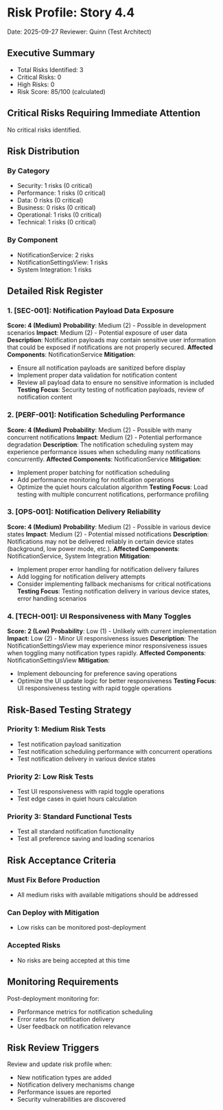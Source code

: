 # Risk Profile: Story 4.4

Date: 2025-09-27
Reviewer: Quinn (Test Architect)

## Executive Summary

- Total Risks Identified: 3
- Critical Risks: 0
- High Risks: 0
- Risk Score: 85/100 (calculated)

## Critical Risks Requiring Immediate Attention

No critical risks identified.

## Risk Distribution

### By Category

- Security: 1 risks (0 critical)
- Performance: 1 risks (0 critical)
- Data: 0 risks (0 critical)
- Business: 0 risks (0 critical)
- Operational: 1 risks (0 critical)
- Technical: 1 risks (0 critical)

### By Component

- NotificationService: 2 risks
- NotificationSettingsView: 1 risks
- System Integration: 1 risks

## Detailed Risk Register

### 1. [SEC-001]: Notification Payload Data Exposure

**Score: 4 (Medium)**
**Probability**: Medium (2) - Possible in development scenarios
**Impact**: Medium (2) - Potential exposure of user data
**Description**: Notification payloads may contain sensitive user information that could be exposed if notifications are not properly secured.
**Affected Components**: NotificationService
**Mitigation**: 
- Ensure all notification payloads are sanitized before display
- Implement proper data validation for notification content
- Review all payload data to ensure no sensitive information is included
**Testing Focus**: Security testing of notification payloads, review of notification content

### 2. [PERF-001]: Notification Scheduling Performance

**Score: 4 (Medium)**
**Probability**: Medium (2) - Possible with many concurrent notifications
**Impact**: Medium (2) - Potential performance degradation
**Description**: The notification scheduling system may experience performance issues when scheduling many notifications concurrently.
**Affected Components**: NotificationService
**Mitigation**: 
- Implement proper batching for notification scheduling
- Add performance monitoring for notification operations
- Optimize the quiet hours calculation algorithm
**Testing Focus**: Load testing with multiple concurrent notifications, performance profiling

### 3. [OPS-001]: Notification Delivery Reliability

**Score: 4 (Medium)**
**Probability**: Medium (2) - Possible in various device states
**Impact**: Medium (2) - Potential missed notifications
**Description**: Notifications may not be delivered reliably in certain device states (background, low power mode, etc.).
**Affected Components**: NotificationService, System Integration
**Mitigation**: 
- Implement proper error handling for notification delivery failures
- Add logging for notification delivery attempts
- Consider implementing fallback mechanisms for critical notifications
**Testing Focus**: Testing notification delivery in various device states, error handling scenarios

### 4. [TECH-001]: UI Responsiveness with Many Toggles

**Score: 2 (Low)**
**Probability**: Low (1) - Unlikely with current implementation
**Impact**: Low (2) - Minor UI responsiveness issues
**Description**: The NotificationSettingsView may experience minor responsiveness issues when toggling many notification types rapidly.
**Affected Components**: NotificationSettingsView
**Mitigation**: 
- Implement debouncing for preference saving operations
- Optimize the UI update logic for better responsiveness
**Testing Focus**: UI responsiveness testing with rapid toggle operations

## Risk-Based Testing Strategy

### Priority 1: Medium Risk Tests

- Test notification payload sanitization
- Test notification scheduling performance with concurrent operations
- Test notification delivery in various device states

### Priority 2: Low Risk Tests

- Test UI responsiveness with rapid toggle operations
- Test edge cases in quiet hours calculation

### Priority 3: Standard Functional Tests

- Test all standard notification functionality
- Test all preference saving and loading scenarios

## Risk Acceptance Criteria

### Must Fix Before Production

- All medium risks with available mitigations should be addressed

### Can Deploy with Mitigation

- Low risks can be monitored post-deployment

### Accepted Risks

- No risks are being accepted at this time

## Monitoring Requirements

Post-deployment monitoring for:

- Performance metrics for notification scheduling
- Error rates for notification delivery
- User feedback on notification relevance

## Risk Review Triggers

Review and update risk profile when:

- New notification types are added
- Notification delivery mechanisms change
- Performance issues are reported
- Security vulnerabilities are discovered